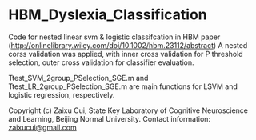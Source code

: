 # HBM_Dyslexia_Classification
Code for nested linear svm &amp; logistic classifcation in HBM paper (http://onlinelibrary.wiley.com/doi/10.1002/hbm.23112/abstract)
A nested corss validation was applied, with inner cross validation for P threshold selection, outer cross validation for classifier evaluation.

Ttest_SVM_2group_PSelection_SGE.m and Ttest_LR_2group_PSelection_SGE.m are main functions for LSVM and logistic regression, respectively.

Copyright (c) Zaixu Cui, State Key Laboratory of Cognitive Neuroscience and Learning, Beijing Normal University.
Contact information: 
zaixucui@gmail.com

